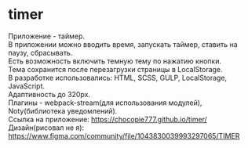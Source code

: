 # timer
Приложение - таймер.<br /> 
В приложении можно вводить время, запускать таймер, ставить на паузу, сбрасывать.<br />
Есть возможность включить темную тему по нажатию кнопки. <br />
Тема сохранится после перезагрузки страницы в LocalStorage.<br />
В разработке использовались: HTML, SCSS, GULP, LocalStorage, JavaScript.<br />
Адаптивность до 320px.<br />
Плагины - webpack-stream(для использования модулей), Noty(библиотека уведомлений).<br />
Ссылка на приложение: https://chocopie777.github.io/timer/ <br />
Дизайн(рисовал не я): https://www.figma.com/community/file/1043830039993297065/TIMER

